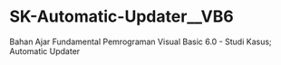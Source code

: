# SK-Automatic-Updater__VB6
Bahan Ajar Fundamental Pemrograman Visual Basic 6.0 - Studi Kasus; Automatic Updater
